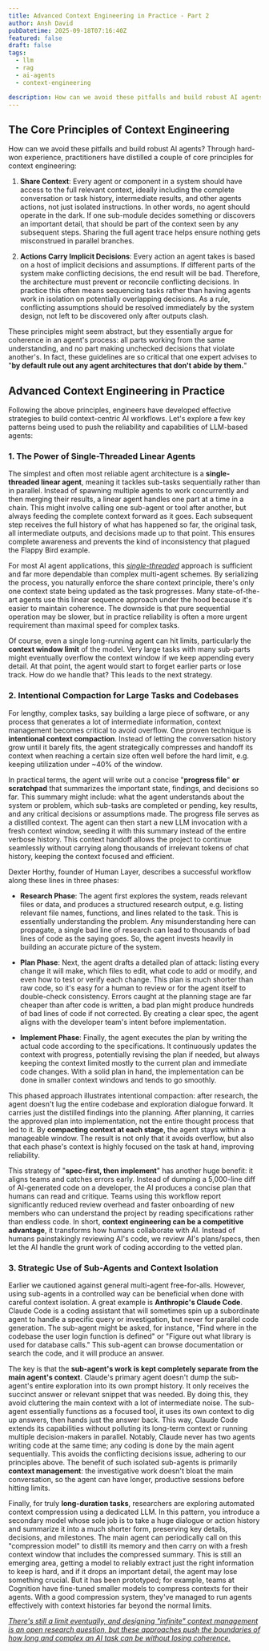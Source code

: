 ```yaml
---
title: Advanced Context Engineering in Practice - Part 2
author: Ansh David
pubDatetime: 2025-09-18T07:16:40Z
featured: false
draft: false
tags:
  - llm
  - rag
  - ai-agents
  - context-engineering

description: How can we avoid these pitfalls and build robust AI agents? Through hard-won experience, practitioners have distilled a couple of core principles for context engineering.
---
```


## The Core Principles of Context Engineering

How can we avoid these pitfalls and build robust AI agents? Through hard-won experience, practitioners have distilled a couple of core principles for context engineering:

1. **Share Context**: Every agent or component in a system should have access to the full relevant context, ideally including the complete conversation or task history, intermediate results, and other agents actions, not just isolated instructions. In other words, no agent should operate in the dark. If one sub-module decides something or discovers an important detail, that should be part of the context seen by any subsequent steps. Sharing the full agent trace helps ensure nothing gets misconstrued in parallel branches.

2. **Actions Carry Implicit Decisions**: Every action an agent takes is based on a host of implicit decisions and assumptions. If different parts of the system make conflicting decisions, the end result will be bad. Therefore, the architecture must prevent or reconcile conflicting decisions. In practice this often means sequencing tasks rather than having agents work in isolation on potentially overlapping decisions. As a rule, conflicting assumptions should be resolved immediately by the system design, not left to be discovered only after outputs clash.

These principles might seem abstract, but they essentially argue for coherence in an agent's process: all parts working from the same understanding, and no part making unchecked decisions that violate another's. In fact, these guidelines are so critical that one expert advises to "**by default rule out any agent architectures that don't abide by them.**"

## Advanced Context Engineering in Practice

Following the above principles, engineers have developed effective strategies to build context-centric AI workflows. Let's explore a few key patterns being used to push the reliability and capabilities of LLM-based agents:

### 1. The Power of Single-Threaded Linear Agents

The simplest and often most reliable agent architecture is a **single-threaded linear agent**, meaning it tackles sub-tasks sequentially rather than in parallel. Instead of spawning multiple agents to work concurrently and then merging their results, a linear agent handles one part at a time in a chain. This might involve calling one sub-agent or tool after another, but always feeding the complete context forward as it goes. Each subsequent step receives the full history of what has happened so far, the original task, all intermediate outputs, and decisions made up to that point. This ensures complete awareness and prevents the kind of inconsistency that plagued the Flappy Bird example.

For most AI agent applications, this <u>_single-threaded_</u> approach is sufficient and far more dependable than complex multi-agent schemes. By serializing the process, you naturally enforce the share context principle, there's only one context state being updated as the task progresses. Many state-of-the-art agents use this linear sequence approach under the hood because it's easier to maintain coherence. The downside is that pure sequential operation may be slower, but in practice reliability is often a more urgent requirement than maximal speed for complex tasks.

Of course, even a single long-running agent can hit limits, particularly the **context window limit** of the model. Very large tasks with many sub-parts might eventually overflow the context window if we keep appending every detail. At that point, the agent would start to forget earlier parts or lose track. How do we handle that? This leads to the next strategy.

### 2. Intentional Compaction for Large Tasks and Codebases

For lengthy, complex tasks, say building a large piece of software, or any process that generates a lot of intermediate information, context management becomes critical to avoid overflow. One proven technique is **intentional context compaction**. Instead of letting the conversation history grow until it barely fits, the agent strategically compresses and handoff its context when reaching a certain size often well before the hard limit, e.g. keeping utilization under ~40% of the window.

In practical terms, the agent will write out a concise "**progress file**" **or scratchpad** that summarizes the important state, findings, and decisions so far. This summary might include: what the agent understands about the system or problem, which sub-tasks are completed or pending, key results, and any critical decisions or assumptions made. The progress file serves as a distilled context. The agent can then start a new LLM invocation with a fresh context window, seeding it with this summary instead of the entire verbose history. This context handoff allows the project to continue seamlessly without carrying along thousands of irrelevant tokens of chat history, keeping the context focused and efficient.

Dexter Horthy, founder of Human Layer, describes a successful workflow along these lines in three phases:

- **Research Phase**: The agent first explores the system, reads relevant files or data, and produces a structured research output, e.g. listing relevant file names, functions, and lines related to the task. This is essentially understanding the problem. Any misunderstanding here can propagate, a single bad line of research can lead to thousands of bad lines of code as the saying goes. So, the agent invests heavily in building an accurate picture of the system.

- **Plan Phase**: Next, the agent drafts a detailed plan of attack: listing every change it will make, which files to edit, what code to add or modify, and even how to test or verify each change. This plan is much shorter than raw code, so it's easy for a human to review or for the agent itself to double-check consistency. Errors caught at the planning stage are far cheaper than after code is written, a bad plan might produce hundreds of bad lines of code if not corrected. By creating a clear spec, the agent aligns with the developer team's intent before implementation.

- **Implement Phase**: Finally, the agent executes the plan by writing the actual code according to the specifications. It continuously updates the context with progress, potentially revising the plan if needed, but always keeping the context limited mostly to the current plan and immediate code changes. With a solid plan in hand, the implementation can be done in smaller context windows and tends to go smoothly.

This phased approach illustrates intentional compaction: after research, the agent doesn't lug the entire codebase and exploration dialogue forward. It carries just the distilled findings into the planning. After planning, it carries the approved plan into implementation, not the entire thought process that led to it. By **compacting context at each stage**, the agent stays within a manageable window. The result is not only that it avoids overflow, but also that each phase's context is highly focused on the task at hand, improving reliability.

This strategy of "**spec-first, then implement**" has another huge benefit: it aligns teams and catches errors early. Instead of dumping a 5,000-line diff of AI-generated code on a developer, the AI produces a concise plan that humans can read and critique. Teams using this workflow report significantly reduced review overhead and faster onboarding of new members who can understand the project by reading specifications rather than endless code. In short, **context engineering can be a competitive advantage**, it transforms how humans collaborate with AI. Instead of humans painstakingly reviewing AI's code, we review AI's plans/specs, then let the AI handle the grunt work of coding according to the vetted plan.

### 3. Strategic Use of Sub-Agents and Context Isolation

Earlier we cautioned against general multi-agent free-for-alls. However, using sub-agents in a controlled way can be beneficial when done with careful context isolation. A great example is **Anthropic's Claude Code**. Claude Code is a coding assistant that will sometimes spin up a subordinate agent to handle a specific query or investigation, but never for parallel code generation. The sub-agent might be asked, for instance, "Find where in the codebase the user login function is defined" or "Figure out what library is used for database calls." This sub-agent can browse documentation or search the code, and it will produce an answer.

The key is that the **sub-agent's work is kept completely separate from the main agent's context**. Claude's primary agent doesn't dump the sub-agent's entire exploration into its own prompt history. It only receives the succinct answer or relevant snippet that was needed. By doing this, they avoid cluttering the main context with a lot of intermediate noise. The sub-agent essentially functions as a focused tool, it uses its own context to dig up answers, then hands just the answer back. This way, Claude Code extends its capabilities without polluting its long-term context or running multiple decision-makers in parallel. Notably, Claude never has two agents writing code at the same time; any coding is done by the main agent sequentially. This avoids the conflicting decisions issue, adhering to our principles above. The benefit of such isolated sub-agents is primarily **context management**: the investigative work doesn't bloat the main conversation, so the agent can have longer, productive sessions before hitting limits.

Finally, for truly **long-duration tasks**, researchers are exploring automated context compression using a dedicated LLM. In this pattern, you introduce a secondary model whose sole job is to take a huge dialogue or action history and summarize it into a much shorter form, preserving key details, decisions, and milestones. The main agent can periodically call on this "compression model" to distill its memory and then carry on with a fresh context window that includes the compressed summary. This is still an emerging area, getting a model to reliably extract just the right information to keep is hard, and if it drops an important detail, the agent may lose something crucial. But it has been prototyped; for example, teams at Cognition have fine-tuned smaller models to compress contexts for their agents. With a good compression system, they've managed to run agents effectively with context histories far beyond the normal limits.

<u>_There's still a limit eventually, and designing "infinite" context management is an open research question, but these approaches push the boundaries of how long and complex an AI task can be without losing coherence._</u>
